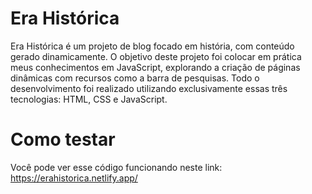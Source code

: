 # Era Histórica
Era Histórica é um projeto de blog focado em história, com conteúdo gerado dinamicamente.
O objetivo deste projeto foi colocar em prática meus conhecimentos em JavaScript, explorando a criação de páginas dinâmicas com recursos como a barra de pesquisas.
Todo o desenvolvimento foi realizado utilizando exclusivamente essas três tecnologias: HTML, CSS e JavaScript.

# Como testar
Você pode ver esse código funcionando neste link: https://erahistorica.netlify.app/

